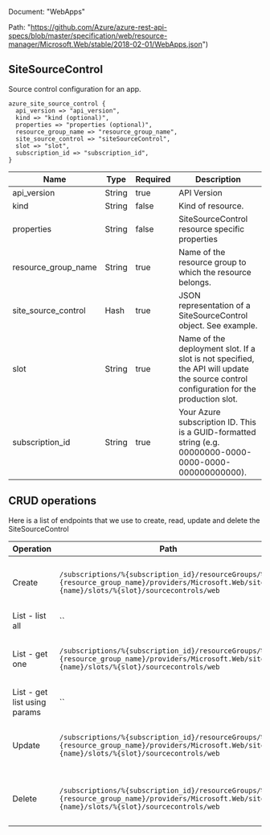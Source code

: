 Document: "WebApps"


Path: "https://github.com/Azure/azure-rest-api-specs/blob/master/specification/web/resource-manager/Microsoft.Web/stable/2018-02-01/WebApps.json")

## SiteSourceControl

Source control configuration for an app.

```puppet
azure_site_source_control {
  api_version => "api_version",
  kind => "kind (optional)",
  properties => "properties (optional)",
  resource_group_name => "resource_group_name",
  site_source_control => "siteSourceControl",
  slot => "slot",
  subscription_id => "subscription_id",
}
```

| Name        | Type           | Required       | Description       |
| ------------- | ------------- | ------------- | ------------- |
|api_version | String | true | API Version |
|kind | String | false | Kind of resource. |
|properties | String | false | SiteSourceControl resource specific properties |
|resource_group_name | String | true | Name of the resource group to which the resource belongs. |
|site_source_control | Hash | true | JSON representation of a SiteSourceControl object. See example. |
|slot | String | true | Name of the deployment slot. If a slot is not specified, the API will update the source control configuration for the production slot. |
|subscription_id | String | true | Your Azure subscription ID. This is a GUID-formatted string (e.g. 00000000-0000-0000-0000-000000000000). |



## CRUD operations

Here is a list of endpoints that we use to create, read, update and delete the SiteSourceControl

| Operation | Path | Verb | Description | OperationID |
| ------------- | ------------- | ------------- | ------------- | ------------- |
|Create|`/subscriptions/%{subscription_id}/resourceGroups/%{resource_group_name}/providers/Microsoft.Web/sites/%{name}/slots/%{slot}/sourcecontrols/web`|Put|Updates the source control configuration of an app.|WebApps_CreateOrUpdateSourceControlSlot|
|List - list all|``||||
|List - get one|`/subscriptions/%{subscription_id}/resourceGroups/%{resource_group_name}/providers/Microsoft.Web/sites/%{name}/slots/%{slot}/sourcecontrols/web`|Get|Gets the source control configuration of an app.|WebApps_GetSourceControlSlot|
|List - get list using params|``||||
|Update|`/subscriptions/%{subscription_id}/resourceGroups/%{resource_group_name}/providers/Microsoft.Web/sites/%{name}/slots/%{slot}/sourcecontrols/web`|Put|Updates the source control configuration of an app.|WebApps_CreateOrUpdateSourceControlSlot|
|Delete|`/subscriptions/%{subscription_id}/resourceGroups/%{resource_group_name}/providers/Microsoft.Web/sites/%{name}/slots/%{slot}/sourcecontrols/web`|Delete|Deletes the source control configuration of an app.|WebApps_DeleteSourceControlSlot|
